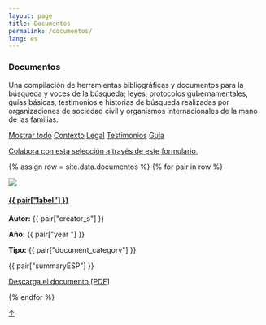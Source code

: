 ```yaml
---
layout: page
title: Documentos
permalink: /documentos/
lang: es
---
```


<h3>Documentos</h3>

<div class="directorio">
<p class="intro">Una compilación de herramientas bibliográficas y documentos para la búsqueda y voces de la búsqueda; leyes, protocolos gubernamentales, guías básicas, testimonios e historias de búsqueda realizadas por organizaciones de sociedad civil y organismos internacionales de la mano de las familias.</p>
</div>

<div class="side">
  <a href="#" class="tag factive" data-filter="all">Mostrar todo</a>
  <a href="#" class="tag" data-filter=".Contexto">Contexto</a>
  <a href="#" class="tag" data-filter=".Legal">Legal</a>
  <a href="#" class="tag" data-filter=".Testimonios">Testimonios</a>
  <a href="#" class="tag" data-filter=".Guía">Guía</a>
  <p><a href="https://docs.google.com/forms/d/1wTp6beCzq-N1uyiQhD-_8LiB_5q0HnBOwEdxMI-kniM/edit" target="_blank">Colabora con esta selección a través de este formulario.</a></p>  
</div>

<div class="documentos">

{% assign row = site.data.documentos %}
{% for pair in row %}

<div class="row docus {{ pair["etiqueta"] }}">

<div class="column">
  <img src="https://bulabe.com/buscadoras/documents_covers/doc{{pair["orden"]}}.png"/>
</div>
<div class="double-column">
  <h4><a href="{{ pair["source"] }}" target="_blank">{{ pair["label"] }}</a></h4>
  <p><strong>Autor:</strong> {{ pair["creator_s"] }}</p>
  <p><strong>Año:</strong> {{ pair["year "] }}</p>
  <p><strong>Tipo:</strong> {{ pair["document_category"] }}</p>
  <p>{{ pair["summaryESP"] }}</p>
  <p><a href="https://bulabe.com/buscadoras/documents_pdfs/doc{{pair["orden"]}}.pdf" target="_blank" class="web">Descarga el documento [PDF]</a></p>
</div>

</div><!-- row -->
{% endfor %}
</div><!-- card -->

<a href="#" id="top">↑</a>
